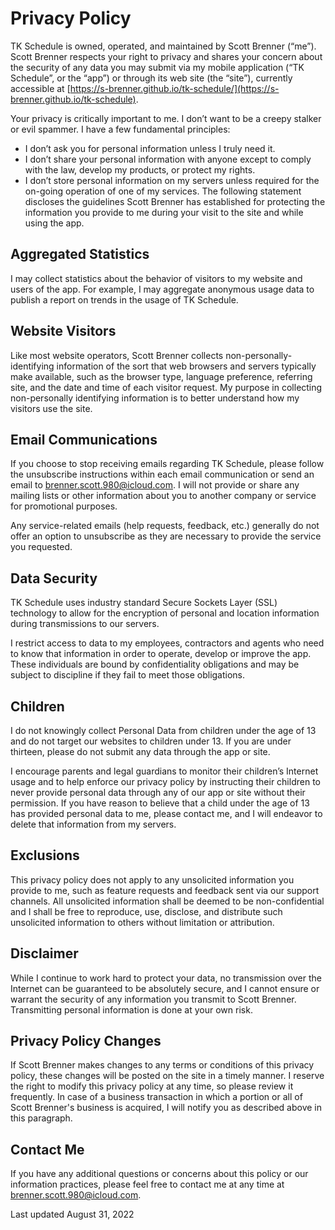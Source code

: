 # Privacy Policy

TK Schedule is owned, operated, and maintained by Scott Brenner (“me”). Scott Brenner respects your right to privacy and shares your concern about the security of any data you may submit via my mobile application (“TK Schedule”, or the “app”) or through its web site (the “site”), currently accessible at [https://s-brenner.github.io/tk-schedule/](https://s-brenner.github.io/tk-schedule).

Your privacy is critically important to me. I don’t want to be a creepy stalker or evil spammer. I have a few fundamental principles:

* I don’t ask you for personal information unless I truly need it.
* I don’t share your personal information with anyone except to comply with the law, develop my products, or protect my rights.
* I don’t store personal information on my servers unless required for the on-going operation of one of my services.
The following statement discloses the guidelines Scott Brenner has established for protecting the information you provide to me during your visit to the site and while using the app.

## Aggregated Statistics

I may collect statistics about the behavior of visitors to my website and users of the app. For example, I may aggregate anonymous usage data to publish a report on trends in the usage of TK Schedule.

## Website Visitors

Like most website operators, Scott Brenner collects non-personally-identifying information of the sort that web browsers and servers typically make available, such as the browser type, language preference, referring site, and the date and time of each visitor request. My purpose in collecting non-personally identifying information is to better understand how my visitors use the site.

## Email Communications

If you choose to stop receiving emails regarding TK Schedule, please follow the unsubscribe instructions within each email communication or send an email to [brenner.scott.980@icloud.com](mailto:brenner.scott.980@icloud.com). I will not provide or share any mailing lists or other information about you to another company or service for promotional purposes.

Any service-related emails (help requests, feedback, etc.) generally do not offer an option to unsubscribe as they are necessary to provide the service you requested.

## Data Security

TK Schedule uses industry standard Secure Sockets Layer (SSL) technology to allow for the encryption of personal and location information during transmissions to our servers.

I restrict access to data to my employees, contractors and agents who need to know that information in order to operate, develop or improve the app. These individuals are bound by confidentiality obligations and may be subject to discipline if they fail to meet those obligations.

## Children

I do not knowingly collect Personal Data from children under the age of 13 and do not target our websites to children under 13. If you are under thirteen, please do not submit any data through the app or site.

I encourage parents and legal guardians to monitor their children’s Internet usage and to help enforce our privacy policy by instructing their children to never provide personal data through any of our app or site without their permission. If you have reason to believe that a child under the age of 13 has provided personal data to me, please contact me, and I will endeavor to delete that information from my servers.

## Exclusions

This privacy policy does not apply to any unsolicited information you provide to me, such as feature requests and feedback sent via our support channels. All unsolicited information shall be deemed to be non-confidential and I shall be free to reproduce, use, disclose, and distribute such unsolicited information to others without limitation or attribution.

## Disclaimer

While I continue to work hard to protect your data, no transmission over the Internet can be guaranteed to be absolutely secure, and I cannot ensure or warrant the security of any information you transmit to Scott Brenner. Transmitting personal information is done at your own risk.

## Privacy Policy Changes

If Scott Brenner makes changes to any terms or conditions of this privacy policy, these changes will be posted on the site in a timely manner. I reserve the right to modify this privacy policy at any time, so please review it frequently. In case of a business transaction in which a portion or all of Scott Brenner's business is acquired, I will notify you as described above in this paragraph.

## Contact Me

If you have any additional questions or concerns about this policy or our information practices, please feel free to contact me at any time at [brenner.scott.980@icloud.com](mailto:brenner.scott.980@icloud.com).

Last updated August 31, 2022
